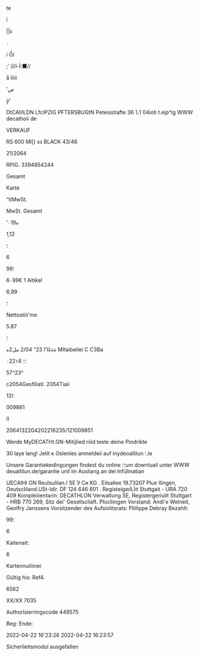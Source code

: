 te

í

||แ

٠

 í  Ổí

 ;' ịĩ/í-Ì؛■//

ầ liiii

'ص

ỷ'

DtCAIIILDN  LfcIPZIG  PFTERSBUGtN
Peteisstiafte 36  Ί،1
04ioti t.eịp^lg
WWW  decathoii  de

VERKAUF

RS  600  Ml[)  хз BLACK  43/46

21/2064

RPIG.  3394854244

Gesamt

Karte

“tiMwSt.

MwSt. Gesamt

'ه٠19

1,12

؛

6

 99؛

6٠99€
1  Aitikel

6,99

؛

Nettostiii'me

5.87

؛

ةةةًا'ا
23“
2/04
مل2ه
MItaibeilei   C СЗВа

٠22١6
؛؛

57^23^

с2054Gesfiliatl.  2054Tiaii

ا12:

009861

اا

2064132204202216235/121009851

Werde  MyDECATHt.GN-MitijIied
riiìd teste deine Piodrikte

30 laye lang!  Jetit к Oslenles
anmeldeii auf inydeoallilun ؛.le

Unsere Garantiekedlngungen  findest du
online ؛؛um  downluail unter WWW  deualtilun.de/garanlie
unil iin Ausliang an  dei  Infülinatian

UECAIHI  ON  Reulsulilan،! SE  لآ Си  KG  .  Eilsallee  19.73207
Plue Ilingen,  Oeutscliland.USt-ldír.  DF  124  646 601  .
RegisteigeıİLİıt Stuttgait  -  URA 720  409  Koinpleiiientarin:
DECATHLON  Verwaltung SE,  Registergeriulit Stuttgart -  HRB
770 269,  Sitz dei' Gesellscliaft.  Plocliingen Vorstand: Andi'e
Welneit,  Geolfry Janssens Vorsitzender des Aufsiolitsrats:
Pliilippe  Debray
Bezahlt:

 99؛

6

Kaitenait:

6

Kartennuiiiinei

Gültig  his:
Ref4.

6562

ΧΧ/ΧΧ
7035

Authorlsierringscode  449575

Beg:
Ende:

2022-04-22  16'23:26
2022-04-22  16:23:57

Sicherlieitsmodul ausgefallen

